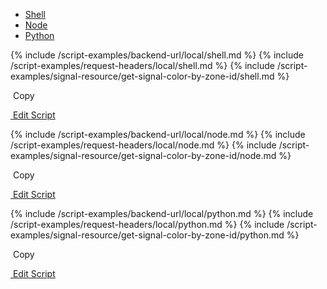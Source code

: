 <!-- Nav tabs -->
<ul class="nav nav-tabs code-nav-tabs" role="tablist">
  <li class="nav-item">
    <a class="nav-link shell-language active" id="get-signal-color-by-zone-id-shell-local-tab" data-toggle="tab" href="#get-signal-color-by-zone-id-shell-local" role="tab" aria-controls="get-signal-color-by-zone-id-shell-local" aria-selected="true">Shell</a>
  </li>
  <li class="nav-item">
    <a class="nav-link node-language" id="get-signal-color-by-zone-id-node-local-tab" data-toggle="tab" href="#get-signal-color-by-zone-id-node-local" role="tab" aria-controls="get-signal-color-by-zone-id-node-local" aria-selected="false">Node</a>
  </li>
  <li class="nav-item">
    <a class="nav-link python-language" id="get-signal-color-by-zone-id-python-local-tab" data-toggle="tab" href="#get-signal-color-by-zone-id-python-local" role="tab" aria-controls="get-signal-color-by-zone-id-python-local" aria-selected="false">Python</a>
  </li>
</ul>

<!-- Tab panes -->
<div class="tab-content">

<!-- shell code -->
<div class="code tab-pane active" id="get-signal-color-by-zone-id-shell-local" role="tabpanel" aria-labelledby="get-signal-color-by-zone-id-shell-local-tab" markdown="1">
{% include /script-examples/backend-url/local/shell.md %}
{% include /script-examples/request-headers/local/shell.md %}
{% include /script-examples/signal-resource/get-signal-color-by-zone-id/shell.md %}

<!-- copy button -->
<a class="btn btn-sm copy-action"  data-toggle="tooltip" data-placement="top" title="copy" onclick="copyToClipBoard('get-signal-color-by-zone-id-shell-local')"><i class="fa fa-copy"></i>&nbsp;Copy</a>

<!-- edit button -->
<a class="btn btn-sm edit-action" href="https://github.com/DasKeyboard/Daskeyboard.io/blob/master/_includes/script-examples/signal-resource/get-signal-color-by-zone-id/shell.md"><i class="fa fa-pencil"></i>&nbsp;Edit Script</a>

</div>

<!-- Node code -->
<div class="code tab-pane" id="get-signal-color-by-zone-id-node-local" role="tabpanel" aria-labelledby="get-signal-color-by-zone-id-node-local-tab" markdown="1">
{% include /script-examples/backend-url/local/node.md %}
{% include /script-examples/request-headers/local/node.md %}
{% include /script-examples/signal-resource/get-signal-color-by-zone-id/node.md %}

<!-- copy button -->
<a class="btn btn-sm copy-action" data-toggle="tooltip" data-placement="top" title="copy"  onclick="copyToClipBoard('get-signal-color-by-zone-id-node-local')"><i class="fa fa-copy"></i>&nbsp;Copy</a>

<!-- edit button -->
<a class="btn btn-sm edit-action"  href="https://github.com/DasKeyboard/Daskeyboard.io/blob/master/_includes/script-examples/signal-resource/get-signal-color-by-zone-id/node.md"><i class="fa fa-pencil"></i>&nbsp;Edit Script</a>
</div>


<!-- Python code -->
<div class="code tab-pane" id="get-signal-color-by-zone-id-python-local" role="tabpanel" aria-labelledby="get-signal-color-by-zone-id-python-local-tab" markdown="1">
{% include /script-examples/backend-url/local/python.md %}
{% include /script-examples/request-headers/local/python.md %}
{% include /script-examples/signal-resource/get-signal-color-by-zone-id/python.md %}

<!-- copy button -->
<a class="btn btn-sm copy-action" data-toggle="tooltip" data-placement="top" title="copy"  onclick="copyToClipBoard('get-signal-color-by-zone-id-python-local')"><i class="fa fa-copy"></i>&nbsp;Copy</a>

<!-- edit button -->
<a class="btn btn-sm edit-action"  href="https://github.com/DasKeyboard/Daskeyboard.io/blob/master/_includes/script-examples/signal-resource/get-signal-color-by-zone-id/python.md"><i class="fa fa-pencil"></i>&nbsp;Edit Script</a>
</div>
</div>